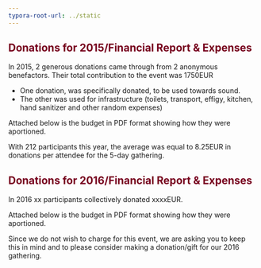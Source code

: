 ```yaml
---
typora-root-url: ../static
---
```


## <span style="color:#77011e;">Donations for 2015/Financial Report & Expenses</span>

In 2015,  2 generous donations came through from 2 anonymous benefactors.  Their total contribution to the event was 1750EUR

- One donation, was specifically donated, to be used towards sound. 
- The other was used for infrastructure (toilets, transport, effigy, kitchen, hand sanitizer and other random expenses)

Attached below is the budget in PDF format showing how they were aportioned.



With 212 participants this year, the average was equal  to 8.25EUR in donations per attendee for the 5-day gathering.

## <span style="color:#77011e;">Donations for 2016/Financial Report & Expenses</span>

In 2016  xx participants collectively donated xxxxEUR. 

Attached below is the budget in PDF format showing how they were aportioned.

  Since we do not wish to charge for this event, we are asking you to keep this in mind and to please consider making a donation/gift for our 2016 gathering.


# 

